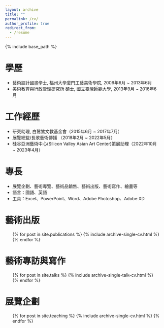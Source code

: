 ```yaml
---
layout: archive
title: ""
permalink: /cv/
author_profile: true
redirect_from:
  - /resume
---
```


{% include base_path %}

學歷
======
* 藝術設計國畫學士, 福州大學廈門工藝美術學院, 2009年6月 ~ 2013年6月
* 美術教育與行政管理研究所 碩士, 國立臺灣師範大學, 2013年9月 ~ 2016年6月

工作經歷
======
* 研究助理, 白鷺鷥文教基金會（2015年6月 ~ 2017年7月） 
* 展覽總監/長歌藝術傳播 （2018年2月 ~ 2022年5月）
* 硅谷亞洲藝術中心(Silicon Valley Asian Art Center)策展助理（2022年10月 ~ 2023年4月）
  
專長
======
* 展覽企劃、藝術導覽、藝術品銷售、藝術出版、藝術寫作、繪畫等
* 語言：國語、英語 
* 工具：Excel、PowerPoint、Word、Adobe Photoshop、Adobe XD


藝術出版
======
  <ul>{% for post in site.publications %}
    {% include archive-single-cv.html %}
  {% endfor %}</ul>
  
藝術專訪與寫作
======
  <ul>{% for post in site.talks %}
    {% include archive-single-talk-cv.html %}
  {% endfor %}</ul>
  
展覽企劃
======
  <ul>{% for post in site.teaching %}
    {% include archive-single-cv.html %}
  {% endfor %}</ul>
  